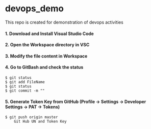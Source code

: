 # devops_demo
This repo is created for demonstration of devops activities

#### 1. Download and Install Visual Studio Code
#### 2. Open the Workspace directory in VSC
#### 3. Modify the file content in Workspace
#### 4. Go to GitBash and check the status
    $ git status
    $ git add FileName
    $ git status
    $ git commit -m ""

#### 5. Generate Token Key from GitHub (Profile -> Settings -> Developer Settings -> PAT -> Tokens)
    $ git push origin master
        Git Hub UN and Token Key